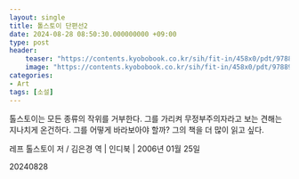 ```yaml
---
layout: single
title: 톨스토이 단편선2
date: 2024-08-28 08:50:30.000000000 +09:00
type: post
header:
    teaser: "https://contents.kyobobook.co.kr/sih/fit-in/458x0/pdt/9788958560777.jpg"
    image: "https://contents.kyobobook.co.kr/sih/fit-in/458x0/pdt/9788958560777.jpg"
categories:
- Art
tags: [소설]
---
```


톨스토이는 모든 종류의 작위를 거부한다. 그를 가리켜 무정부주의자라고 보는 견해는 지나치게 온건하다. 그를 어떻게 바라보아야 할까? 그의 책을 더 많이 읽고 싶다.

레프 톨스토이 저 / 김은경 역 | 인디북 | 2006년 01월 25일  

20240828
